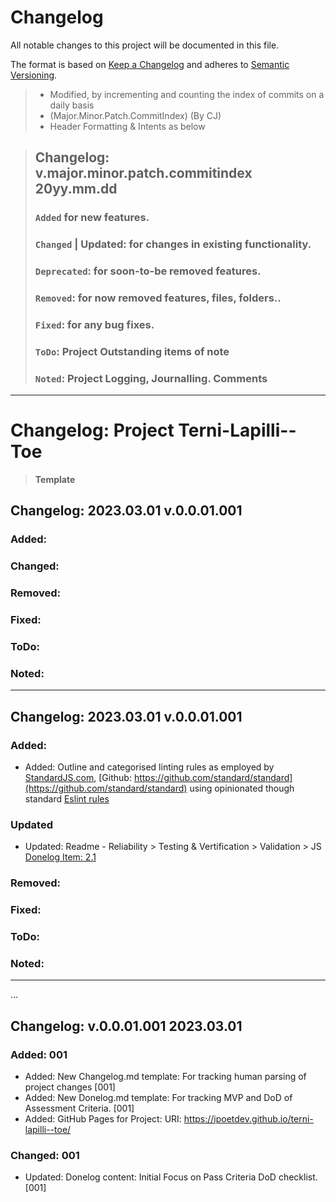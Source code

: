 # Changelog

All notable changes to this project will be documented in this file.

The format is based on [Keep a Changelog](http://keepachangelog.com/) and adheres to [Semantic Versioning](http://semver.org/).

> -   Modified, by incrementing and counting the index of commits on a daily basis
> -   (Major.Minor.Patch.CommitIndex) (By CJ)
> - Header Formatting & Intents as below

> ## Changelog: v.major.minor.patch.commitindex 20yy.mm.dd
> ### `Added`  for new features.
> ### `Changed` | Updated: for changes in existing functionality.
> ### `Deprecated`: for soon-to-be removed features.
> ### `Removed`:  for now removed features, files, folders..
> ### `Fixed`: for any bug fixes.
> ### `ToDo`: Project Outstanding items of note
> ### `Noted`: Project Logging, Journalling. Comments

---

# Changelog: Project Terni-Lapilli--Toe

> **Template**
>
## Changelog: 2023.03.01 v.0.0.01.001

### Added:
### Changed:
### Removed:
### Fixed:
### ToDo:
### Noted:

---

## Changelog: 2023.03.01 v.0.0.01.001

### Added:

- Added: Outline and categorised linting rules as employed by [StandardJS.com](https://standardjs.com/), [Github: https://github.com/standard/standard](https://github.com/standard/standard) using opinionated though standard [Eslint rules](https://eslint.org/docs/latest/rules/)
### Updated

- Updated: Readme - Reliability > Testing & Vertification > Validation > JS [Donelog Item: 2.1](_documentation/done.md)

### Removed:
### Fixed:
### ToDo:
### Noted:

---

...

## Changelog: v.0.0.01.001 2023.03.01

### Added: 001

- Added: New Changelog.md template: For tracking human parsing of project changes [001]
- Added: New Donelog.md template: For tracking MVP and DoD of Assessment Criteria. [001]
- Added: GitHub Pages for Project: URI: <https://ipoetdev.github.io/terni-lapilli--toe/>

### Changed: 001

- Updated: Donelog content: Initial Focus on Pass Criteria DoD checklist.[001]
